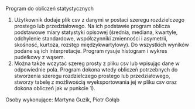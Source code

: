Program do obliczeń statystycznych
1) Użytkownik dodaje plik csv z danymi w postaci szeregu rozdzielczego prostego lub przedziałowego.
Na ich podstawie program oblicza podstawowe miary statystyki opisowej (średnia, mediana, kwartyle, odchylenie standardowe,
współczynniki zmienności i asymetrii, skośność, kurtoza, rozstęp międzykwartylowy). Do wszystkich wyników podane są ich interpretacje.
Program rysuje histogram i wykres pudełkowy z wąsem.
2) Można także wczytać szereg prosty z pliku csv lub wpisując dane w odpowiednie pola. Program dokona wtedy obliczeń potrzebnych do stworzenia szeregu rozdzielczego prostego lub przedziałowego, stworzy tabelę z możliwością wyeksportowania jej w pliku csv oraz dokona obliczeń jak w punkcie 1).   

Osoby wykonujące: Martyna Guzik, Piotr Gołąb

